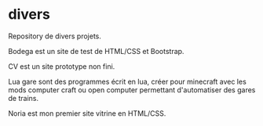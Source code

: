 # divers
Repository de divers projets.

Bodega est un site de test de HTML/CSS et Bootstrap.

CV est un site prototype non fini.

Lua gare sont des programmes écrit en lua, créer pour minecraft avec les mods computer craft ou open computer permettant d'automatiser des gares de trains.

Noria est mon premier site vitrine en HTML/CSS.
